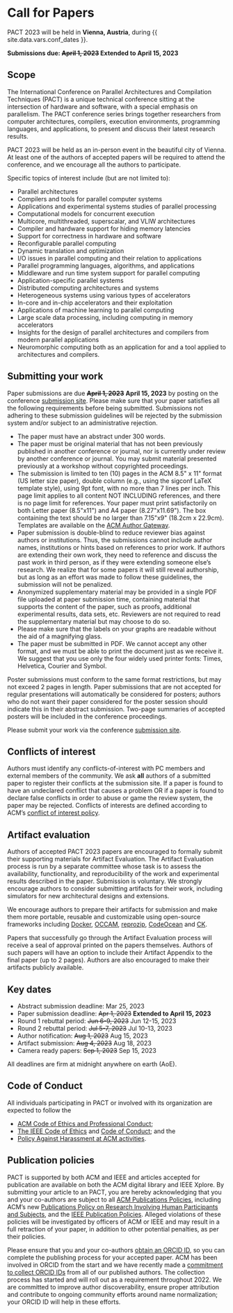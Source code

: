 
# Call for Papers

PACT 2023 will be held in **Vienna, Austria**, during {{ site.data.vars.conf_dates }}.

**Submissions due: ~~April 1, 2023~~ Extended to April 15, 2023**

## Scope

The International Conference on Parallel Architectures and Compilation Techniques (PACT) is a unique technical conference sitting at the intersection of hardware and software, with a special emphasis on parallelism. The PACT conference series brings together researchers from computer architectures, compilers, execution environments, programming languages, and applications, to present and discuss their latest research results.

PACT 2023 will be held as an in-person event in the beautiful city of Vienna. At least one of the authors of accepted papers will be required to attend the conference, and we encourage all the authors to participate.

Specific topics of interest include (but are not limited to):

* Parallel architectures
* Compilers and tools for parallel computer systems
* Applications and experimental systems studies of parallel processing
* Computational models for concurrent execution
* Multicore, multithreaded, superscalar, and VLIW architectures
* Compiler and hardware support for hiding memory latencies
* Support for correctness in hardware and software
* Reconfigurable parallel computing
* Dynamic translation and optimization
* I/O issues in parallel computing and their relation to applications
* Parallel programming languages, algorithms, and applications
* Middleware and run time system support for parallel computing
* Application-specific parallel systems
* Distributed computing architectures and systems
* Heterogeneous systems using various types of accelerators
* In-core and in-chip accelerators and their exploitation
* Applications of machine learning to parallel computing
* Large scale data processing, including computing in memory accelerators
* Insights for the design of parallel architectures and compilers from modern parallel applications
* Neuromorphic computing both as an application for and a tool applied to architectures and compilers.


## Submitting your work

Paper submissions are due ~~**April 1, 2023**~~ **April 15, 2023** by posting on the conference [submission site](https://pact23.hotcrp.com/). Please make sure that your paper satisfies all the following requirements before being submitted. Submissions not adhering to these submission guidelines will be rejected by the submission system and/or subject to an administrative rejection.

* The paper must have an abstract under 300 words.
* The paper must be original material that has not been previously published in another conference or journal, nor is currently under review by another conference or journal. You may submit material presented previously at a workshop without copyrighted proceedings.
* The submission is limited to ten (10) pages in the ACM 8.5" x 11" format (US letter size paper), double column (e.g., using the sigconf LaTeX template style), using 9pt font, with no more than 7 lines per inch. This page limit applies to all content NOT INCLUDING references, and there is no page limit for references. Your paper must print satisfactorily on both Letter paper (8.5"x11") and A4 paper (8.27"x11.69"). The box containing the text should be no larger than 7.15"x9" (18.2cm x 22.9cm). Templates are available on the [ACM Author Gateway](https://authors.acm.org/proceedings/production-information/taps-production-workflow).
* Paper submission is double-blind to reduce reviewer bias against authors or institutions. Thus, the submissions cannot include author names, institutions or hints based on references to prior work. If authors are extending their own work, they need to reference and discuss the past work in third person, as if they were extending someone else’s research. We realize that for some papers it will still reveal authorship, but as long as an effort was made to follow these guidelines, the submission will not be penalized.
* Anonymized supplementary material may be provided in a single PDF file uploaded at paper submission time, containing material that supports the content of the paper, such as proofs, additional experimental results, data sets, etc. Reviewers are not required to read the supplementary material but may choose to do so.
* Please make sure that the labels on your graphs are readable without the aid of a magnifying glass.
* The paper must be submitted in PDF. We cannot accept any other format, and we must be able to print the document just as we receive it. We suggest that you use only the four widely used printer fonts: Times, Helvetica, Courier and Symbol.

Poster submissions must conform to the same format restrictions, but may not exceed 2 pages in length. Paper submissions that are not accepted for regular presentations will automatically be considered for posters; authors who do not want their paper considered for the poster session should indicate this in their abstract submission. Two-page summaries of accepted posters will be included in the conference proceedings.

Please submit your work via the conference [submission site](https://pact23.hotcrp.com/).


## Conflicts of interest

Authors must identify any conflicts-of-interest with PC members and external members of the community. We ask **all** authors of a submitted paper to register their conflicts at the submission site. If a paper is found to have an undeclared conflict that causes a problem OR if a paper is found to declare false conflicts in order to abuse or game the review system, the paper may be rejected. Conflicts of interests are defined according to ACM’s [conflict of interest policy](https://www.acm.org/publications/policies/conflict-of-interest).


## Artifact evaluation

Authors of accepted PACT 2023 papers are encouraged to formally submit their supporting materials for Artifact Evaluation. The Artifact Evaluation process is run by a separate committee whose task is to assess the availability, functionality, and reproducibility of the work and experimental results described in the paper. Submission is voluntary. We strongly encourage authors to consider submitting artifacts for their work, including simulators for new architectural designs and extensions.

We encourage authors to prepare their artifacts for submission and make them more portable, reusable and customizable using open-source frameworks including [Docker](https://www.docker.com/), [OCCAM](https://occam.cs.pitt.edu/), [reprozip](https://www.reprozip.org/), [CodeOcean](https://codeocean.com/) and [CK](https://cknowledge.io/docs/).

Papers that successfully go through the Artifact Evaluation process will receive a seal of approval printed on the papers themselves. Authors of such papers will have an option to include their Artifact Appendix to the final paper (up to 2 pages). Authors are also encouraged to make their artifacts publicly available.


## Key dates

* Abstract submission deadline: Mar 25, 2023
* Paper submission deadline: ~~Apr 1,   2023~~ **Extended to April 15, 2023**
* Round 1 rebuttal period:   ~~Jun 6-9, 2023~~ Jun 12-15, 2023
* Round 2 rebuttal period:   ~~Jul 5-7, 2023~~ Jul 10-13, 2023
* Author notification:       ~~Aug 1,   2023~~ Aug 15,   2023
* Artifact submission:       ~~Aug 4,   2023~~ Aug 18,   2023
* Camera ready papers:       ~~Sep 1,   2023~~ Sep 15,   2023

All deadlines are firm at midnight anywhere on earth (AoE).


## Code of Conduct

All individuals participating in PACT or involved with its organization are expected to follow the

* [ACM Code of Ethics and Professional Conduct](https://www.acm.org/code-of-ethics);
* [The IEEE Code of Ethics](https://www.ieee.org/about/corporate/governance/p7-8.html) and [Code of Conduct](https://www.ieee.org/content/dam/ieee-org/ieee/web/org/about/ieee_code_of_conduct.pdf); and the
* [Policy Against Harassment at ACM activities](https://www.acm.org/about-acm/policy-against-harassment).


## Publication policies

PACT is supported by both ACM and IEEE and articles accepted for publication are available on both the ACM digital library and IEEE Xplore. By submitting your article to an PACT, you are hereby acknowledging that you and your co-authors are subject to all [ACM Publications Policies](https://www.acm.org/publications/policies), including ACM’s new [Publications Policy on Research Involving Human Participants and Subjects](https://www.acm.org/publications/policies/research-involving-human-participants-and-subjects), and the [IEEE Publication Policies](https://ieeexplore.ieee.org/Xplorehelp/author-center/publishing-policies). Alleged violations of these policies will be investigated by officers of ACM or IEEE and may result in a full retraction of your paper, in addition to other potential penalties, as per their policies.

Please ensure that you and your co-authors [obtain an ORCID ID](https://orcid.org/register), so you can complete the publishing process for your accepted paper. ACM has been involved in ORCID from the start and we have recently made a [commitment to collect ORCID IDs](https://authors.acm.org/author-resources/orcid-faqs) from all of our published authors. The collection process has started and will roll out as a requirement throughout 2022. We are committed to improve author discoverability, ensure proper attribution and contribute to ongoing community efforts around name normalization; your ORCID ID will help in these efforts.
